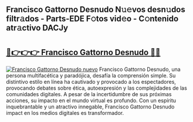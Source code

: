 ## Francisco Gattorno Desnudo N𝚞𝚎vos desn𝚞dos filtr𝚊dos - Parts-EDE F𝚘tos vid𝚎o - C𝚘ntenido atr𝚊ctivo DACJy

# <h2><a href="http://mb8fos.tromn.icu/?c=Francisco+Gattorno+Desnudo">🔗👉👉👉 Francisco Gattorno Desnudo 🔗🔗</a></h2>

[![Francisco Gattorno Desnudo nuevo](https://i.imgur.com/pEAQMta.gif)](http://mb8fos.tromn.icu/?c=Francisco+Gattorno+Desnudo)
Francisco Gattorno Desnudo, una persona multifacética y paradójica, desafía la comprensión simple. Su distintivo estilo en línea ha cautivado y provocado a los espectadores, provocando debates sobre ética, autoexpresión y las complejidades de las comunidades digitales. A pesar de la incertidumbre de sus próximas acciones, su impacto en el mundo virtual es profundo. Con un espíritu inquebrantable y un atractivo innegable, Francisco Gattorno Desnudo impact en los medios digitales es transformador.

